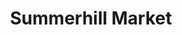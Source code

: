 ---
title: "Summerhill Market"
url: /toronto/summerhill-market-bathurst-street/
shop: supermarket
---